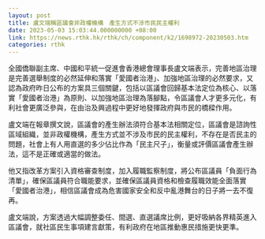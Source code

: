 ```yaml
---
layout: post
title: 盧文端稱區議會非政權機構　產生方式不涉市民民主權利
date: 2023-05-03 15:03:44.000000000 +08:00
link: https://news.rthk.hk/rthk/ch/component/k2/1698972-20230503.htm
categories: rthk
---
```


全國僑聯副主席、中國和平統一促進會香港總會理事長盧文端表示，完善地區治理是完善選舉制度的必然延伸和落實「愛國者治港」、加強地區治理的必然要求，又認為政府昨日公布的方案具三個關鍵，包括以區議會回歸基本法定位為核心、以落實「愛國者治港」為原則、以加強地區治理為落腳點，令區議會人才更多元化，有利社會更廣泛參與，在由治及興過程中更好地發揮政府與市民的橋樑作用。

盧文端在報章撰文說，區議會的產生辦法須符合基本法相關定位，區議會是諮詢性區域組織，並非政權機構，產生方式並不涉及市民的民主權利，不存在是否民主的問題，社會上有人用直選的多少佔比作為「民主尺子」，衡量或評價區議會產生辦法，這不是正確或適當的做法。

他又指改革方案引入資格審查制度，加入履職監察制度，將公布區議員「負面行為清單」，確保區議員符合職能要求，並確保區議員資格和檢查履職效能全面落實「愛國者治港」，相信區議會成為危害國家安全和反中亂港舞台的日子將一去不復再。

盧文端說，方案透過大幅調整委任、間選、直選議席比例，更好吸納各界精英進入區議會，就社區民生事項建言獻策，有利政府在地區推動惠民措施更快更準。

